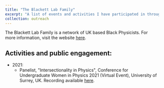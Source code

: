 ```yaml
---
title: "The Blackett Lab Family"
excerpt: "A list of events and activities I have participated in through this organisation."
collection: outreach
---
```


The Blackett Lab Family is a network of UK based Black Physicists. For more information, visit the website [here](https://theblackettlabfamily.com).

## Activities and public engagement:
- 2021:
  - Panelist, "Intersectionality in Physics", Conference for Undergraduate Women in Physics 2021 (Virtual Event), University of Surrey, UK. Recording available [here](https://www.youtube.com/watch?v=op56uaadk_M&t=1096s).

